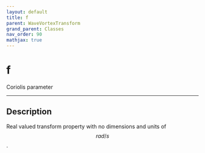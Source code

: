 ```yaml
---
layout: default
title: f
parent: WaveVortexTransform
grand_parent: Classes
nav_order: 90
mathjax: true
---
```


#  f

Coriolis parameter


---

## Description
Real valued transform property with no dimensions and units of $$rad/s$$.

